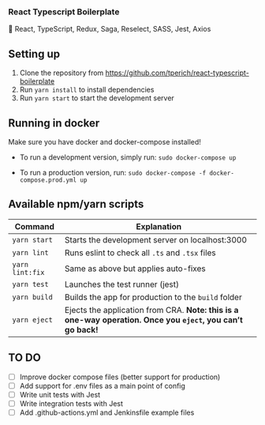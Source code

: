 ### React Typescript Boilerplate

🚀 React, TypeScript, Redux, Saga, Reselect, SASS, Jest, Axios

## Setting up

1. Clone the repository from https://github.com/tperich/react-typescript-boilerplate
2. Run `yarn install` to install dependencies
3. Run `yarn start` to start the development server

## Running in docker

Make sure you have docker and docker-compose installed!

- To run a development version, simply run: `sudo docker-compose up`

- To run a production version, run: `sudo docker-compose -f docker-compose.prod.yml up`

## Available npm/yarn scripts

| Command         | Explanation                                                                                                  |
| --------------- | ------------------------------------------------------------------------------------------------------------ |
| `yarn start`    | Starts the development server on localhost:3000                                                              |
| `yarn lint`     | Runs eslint to check all `.ts` and `.tsx` files                                                              |
| `yarn lint:fix` | Same as above but applies auto-fixes                                                                         |
| `yarn test`     | Launches the test runner (jest)                                                                              |
| `yarn build`    | Builds the app for production to the `build` folder                                                          |
| `yarn eject`    | Ejects the application from CRA. **Note: this is a one-way operation. Once you `eject`, you can’t go back!** |

## TO DO

 - [ ] Improve docker compose files (better support for production)
 - [ ] Add support for .env files as a main point of config
 - [ ] Write unit tests with Jest
 - [ ] Write integration tests with Jest
 - [ ] Add .github-actions.yml and Jenkinsfile example files
